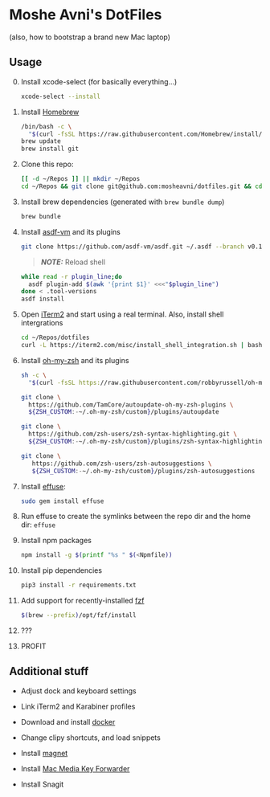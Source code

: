 # Moshe Avni's DotFiles

(also, how to bootstrap a brand new Mac laptop)

## Usage

0. Install xcode-select (for basically everything...)

   ```bash
   xcode-select --install
   ```

1. Install [Homebrew](https://brew.sh/)

   ```bash
   /bin/bash -c \
     "$(curl -fsSL https://raw.githubusercontent.com/Homebrew/install/master/install.sh)"
   brew update
   brew install git
   ```

2. Clone this repo:

   ```bash
   [[ -d ~/Repos ]] || mkdir ~/Repos
   cd ~/Repos && git clone git@github.com:mosheavni/dotfiles.git && cd dotfiles
   ```

3. Install brew dependencies (generated with `brew bundle dump`)

   ```bash
   brew bundle
   ```

4. Install [asdf-vm](https://asdf-vm.com/guide/getting-started.html) and its
   plugins

   ```bash
   git clone https://github.com/asdf-vm/asdf.git ~/.asdf --branch v0.13.1
   ```

   > **_NOTE:_** Reload shell

   ```bash
   while read -r plugin_line;do
     asdf plugin-add $(awk '{print $1}' <<<"$plugin_line")
   done < .tool-versions
   asdf install
   ```

5. Open [iTerm2](https://www.iterm2.com/) and start using a real terminal.
   Also, install shell intergrations

   ```bash
   cd ~/Repos/dotfiles
   curl -L https://iterm2.com/misc/install_shell_integration.sh | bash
   ```

6. Install [oh-my-zsh](https://github.com/ohmyzsh/ohmyzsh) and its plugins

   ```bash
   sh -c \
     "$(curl -fsSL https://raw.githubusercontent.com/robbyrussell/oh-my-zsh/master/tools/install.sh)"

   git clone \
     https://github.com/TamCore/autoupdate-oh-my-zsh-plugins \
     ${ZSH_CUSTOM:-~/.oh-my-zsh/custom}/plugins/autoupdate

   git clone \
     https://github.com/zsh-users/zsh-syntax-highlighting.git \
     ${ZSH_CUSTOM:-~/.oh-my-zsh/custom}/plugins/zsh-syntax-highlighting

   git clone \
      https://github.com/zsh-users/zsh-autosuggestions \
      ${ZSH_CUSTOM:-~/.oh-my-zsh/custom}/plugins/zsh-autosuggestions
   ```

7. Install [effuse](https://github.com/jeromelefeuvre/effuse):

   ```bash
   sudo gem install effuse
   ```

8. Run effuse to create the symlinks between the repo dir and the home dir:
   `effuse`

9. Install npm packages

   ```bash
   npm install -g $(printf "%s " $(<Npmfile))
   ```

10. Install pip dependencies

    ```bash
    pip3 install -r requirements.txt
    ```

11. Add support for recently-installed [fzf](https://github.com/junegunn/fzf)

    ```bash
    $(brew --prefix)/opt/fzf/install
    ```

12. ???

13. PROFIT

## Additional stuff

- Adjust dock and keyboard settings

- Link iTerm2 and Karabiner profiles

- Download and install [docker](https://www.docker.com/products/docker-desktop)

- Change clipy shortcuts, and load snippets

- Install [magnet](https://apps.apple.com/us/app/magnet/id441258766?mt=12)

- Install [Mac Media Key Forwarder](https://github.com/milgra/macmediakeyforwarder)

- Install Snagit
